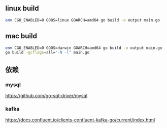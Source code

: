 
## linux build
```bash
env CGO_ENABLED=0 GOOS=linux GOARCH=amd64 go build -o output main.go
```
## mac build

```bash
env CGO_ENABLED=0 GOOS=darwin GOARCH=amd64 go build -o output main.go
go build -gcflags=all="-N -l" main.go
```

## 依赖

### mysql 
https://github.com/go-sql-driver/mysql

### kafka
https://docs.confluent.io/clients-confluent-kafka-go/current/index.html

